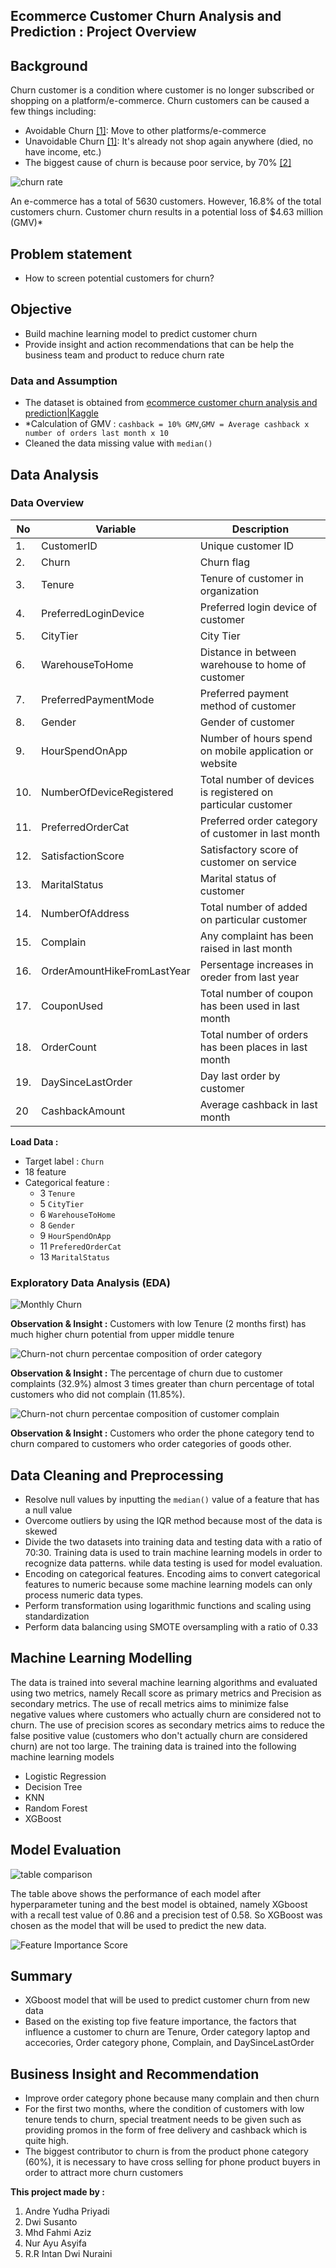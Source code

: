 ## Ecommerce Customer Churn Analysis and Prediction : Project Overview

## Background
Churn customer is a condition where customer is no longer subscribed or shopping on a platform/e-commerce. Churn customers can be caused a few things including:
- Avoidable Churn [[1]](https://sixteenventures.com/churn-classification): Move to other platforms/e-commerce
- Unavoidable Churn [[1]](https://sixteenventures.com/churn-classification): It's already not shop again anywhere (died, no have income, etc.)
- The biggest cause of churn is because poor service, by 70% [[2]](https://www.superoffice.com/blog/reduce-customer-churn/)

![churn rate](https://user-images.githubusercontent.com/99067852/162482129-e214d16a-e688-48c9-8cc5-e07a14082aab.jpg)

An e-commerce has a total of 5630 customers. However, 16.8% of the total customers churn. Customer churn results in a potential loss of $4.63 million (GMV)*

## Problem statement
- How to screen potential customers for churn?

## Objective
- Build machine learning model to predict customer churn
- Provide insight and action recommendations that can be help the business team and product to reduce churn rate

### Data and Assumption
- The dataset is obtained from [ecommerce customer churn analysis and prediction|Kaggle](https://www.kaggle.com/datasets/ankitverma2010/ecommerce-customer-churn-analysis-and-prediction)
- *Calculation of GMV : `cashback = 10% GMV`,`GMV = Average cashback x number of orders last month x 10`
- Cleaned the data missing value with `median()`

## Data Analysis
### Data Overview
| **No** | **Variable** | **Description** |
|----|----------|-------------|
|1.|CustomerID|Unique customer ID|
|2.|Churn|Churn flag|
|3.|Tenure|Tenure of customer in organization|
|4.|PreferredLoginDevice|Preferred login device of customer|
|5.|CityTier| City Tier|
|6.|WarehouseToHome|Distance in between warehouse to home of customer|
|7.|PreferredPaymentMode|Preferred payment method of customer|
|8.|Gender|Gender of customer|
|9.|HourSpendOnApp|Number of hours spend on mobile application or website|
|10.|NumberOfDeviceRegistered|Total number of devices is registered on particular customer|
|11.|PreferredOrderCat|Preferred order category of customer in last month|
|12.|SatisfactionScore|Satisfactory score of customer on service|
|13.|MaritalStatus|Marital status of customer|
|14.|NumberOfAddress|Total number of added on particular customer|
|15.|Complain|Any complaint has been raised in last month|
|16.|OrderAmountHikeFromLastYear|Persentage increases in oreder from last year|
|17.|CouponUsed|Total number of coupon has been used in last month|
|18.|OrderCount|Total number of orders has been places in last month|
|19.|DaySinceLastOrder|Day last order by customer|
|20|CashbackAmount|Average cashback in last month|

**Load Data :**
- Target label : `Churn`
- 18 feature
- Categorical feature :
    - 3 `Tenure`
    - 5 `CityTier`
    - 6 `WarehouseToHome`
    - 8 `Gender`
    - 9 `HourSpendOnApp`
    - 11 `PreferedOrderCat`
    - 13 `MaritalStatus`

### Exploratory Data Analysis (EDA) 
![Monthly Churn](https://user-images.githubusercontent.com/99067852/162407929-bbef5ac4-7084-4535-bf16-1b54bda2ccd8.jpg)

**Observation & Insight :**
Customers with low Tenure (2 months first) has much higher churn potential from upper middle tenure

![Churn-not churn percentae composition of order category](https://user-images.githubusercontent.com/99067852/162407956-1e25eced-4a90-40db-a397-0bbc3eecd1e4.jpg)

**Observation & Insight :**
The percentage of churn due to customer complaints (32.9%) almost 3 times greater than churn percentage of total customers who did not complain (11.85%).

![Churn-not churn percentae composition of customer complain](https://user-images.githubusercontent.com/99067852/162407978-5099f4e7-6ee4-458d-9b64-4aa2fda604b6.jpg)

**Observation & Insight :**
Customers who order the phone category tend to churn compared to customers who order categories of goods other.

## Data Cleaning and Preprocessing
- Resolve null values by inputting the `median()` value of a feature that has a null value
- Overcome outliers by using the IQR method because most of the data is skewed
- Divide the two datasets into training data and testing data with a ratio of 70:30. Training data is used to train machine learning models in order to recognize data patterns. while data testing is used for model evaluation.
- Encoding on categorical features. Encoding aims to convert categorical features to numeric because some machine learning models can only process numeric data types.
- Perform transformation using logarithmic functions and scaling using standardization
- Perform data balancing using SMOTE oversampling with a ratio of 0.33

## Machine Learning Modelling
The data is trained into several machine learning algorithms and evaluated using two metrics, namely Recall score as primary metrics and Precision as secondary metrics. The use of recall metrics aims to minimize false negative values where customers who actually churn are considered not to churn. The use of precision scores as secondary metrics aims to reduce the false positive value (customers who don't actually churn are considered churn) are not too large. The training data is trained into the following machine learning models
- Logistic Regression
- Decision Tree
- KNN
- Random Forest
- XGBoost

## Model Evaluation
![table comparison](https://user-images.githubusercontent.com/99067852/162470906-8dd1ff34-e764-401b-b8ca-ab8aff5ffa91.jpg)

The table above shows the performance of each model after hyperparameter tuning and the best model is obtained, namely XGboost with a recall test value of 0.86 and a precision test of 0.58. So XGBoost was chosen as the model that will be used to predict the new data.

![Feature Importance Score](https://user-images.githubusercontent.com/99067852/162472132-47f617c9-bfef-4885-a95b-822c7bda72b7.png)

## Summary
- XGboost model that will be used to predict customer churn from new data    
- Based on the existing top five feature importance, the factors that influence a customer to churn are Tenure, Order category laptop and accecories, Order category phone, Complain, and DaySinceLastOrder


## Business Insight and Recommendation
- Improve order category phone because many complain and then churn
- For the first two months, where the condition of customers with low tenure tends to churn, special treatment needs to be given such as providing promos in the form of free delivery and cashback which is quite high.
- The biggest contributor to churn is from the product phone category (60%), it is necessary to have cross selling for phone product buyers in order to attract more churn customers

**This project made by :**
1. Andre Yudha Priyadi
2. Dwi Susanto
3. Mhd Fahmi Aziz
4. Nur Ayu Asyifa
5. R.R Intan Dwi Nuraini
